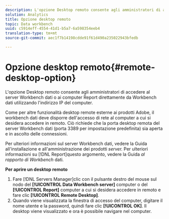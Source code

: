 ```yaml
---
description: L'opzione Desktop remoto consente agli amministratori di accedere al server Workbench dati o ai computer Report direttamente da Workbench dati utilizzando l'indirizzo IP del computer.
solution: Analytics
title: Opzione desktop remoto
topic: Data workbench
uuid: c5914eff-4554-41d1-b5a7-6a598354eeb4
translation-type: tm+mt
source-git-commit: aec1f7b14198cdde91f61d490a235022943bfedb

---
```



# Opzione desktop remoto{#remote-desktop-option}

L&#39;opzione Desktop remoto consente agli amministratori di accedere al server Workbench dati o ai computer Report direttamente da Workbench dati utilizzando l&#39;indirizzo IP del computer.

Come per altre funzionalità desktop remote esterne ai prodotti Adobe, il workbench dati deve disporre dell&#39;accesso di rete al computer a cui si desidera accedere in remoto. Ciò richiede che la porta desktop remota del server Workbench dati (porta 3389 per impostazione predefinita) sia aperta e in ascolto delle connessioni.

Per ulteriori informazioni sul server Workbench dati, vedere la Guida all&#39;installazione e all&#39;amministrazione dei prodotti *server.* Per ulteriori informazioni su [!DNL Report]questo argomento, vedere la Guida *al rapporto di Workbench* dati.

**Per aprire un desktop remoto**

1. Fare [!DNL Servers Manager]clic con il pulsante destro del mouse sul nodo del **[!UICONTROL Data Workbench server]** computer o del **[!UICONTROL Report]** computer a cui si desidera accedere in remoto e fare clic **[!UICONTROL Remote Desktop]**.
1. Quando viene visualizzata la finestra di accesso del computer, digitare il nome utente e la password, quindi fare clic **[!UICONTROL OK]**. Il desktop viene visualizzato e ora è possibile navigare nel computer.
